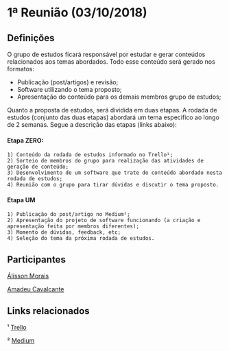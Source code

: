 # 1ª Reunião (03/10/2018)

## Definições

O grupo de estudos ficará responsável por estudar e gerar conteúdos relacionados aos temas abordados. Todo esse conteúdo será gerado nos formatos:
- Publicação (post/artigos) e revisão;
- Software utilizando o tema proposto;
- Apresentação do conteúdo para os demais membros grupo de estudos;

Quanto a proposta de estudos, será dividida em duas etapas. A rodada de estudos (conjunto das duas etapas) abordará um tema específico ao longo de 2 semanas. Segue a descrição das etapas (links abaixo):

#### Etapa ZERO:

    1) Conteúdo da rodada de estudos informado no Trello¹;
    2) Sorteio de membros do grupo para realização das atividades de geração de conteúdo;
    3) Desenvolvimento de um software que trate do conteúdo abordado nesta rodada de estudos;
    4) Reunião com o grupo para tirar dúvidas e discutir o tema proposto.

#### Etapa UM

    1) Publicação do post/artigo no Medium²;
    2) Apresentação do projeto de software funcionando (a criação e apresentação feita por membros diferentes);
    3) Momento de dúvidas, feedback, etc;
    4) Seleção do tema da próxima rodada de estudos.


## Participantes

[Álisson Morais](https://github.com/alissonfpmorais)

[Amadeu Cavalcante](https://github.com/amadeu01)


## Links relacionados

¹ [Trello](https://trello.com/b/tyvlJzIK/kotlin-roadmap)

² [Medium](https://medium.com/kodando)
